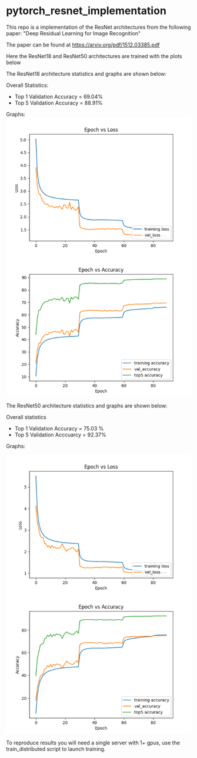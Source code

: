 # pytorch_resnet_implementation

<!-- This repository is an implementation of the ResNet50 from:


Will train on imagenet and cifar10 -->

This repo is a implementation of the ResNet architectures from the following paper:
"Deep Residual Learning for Image Recognition"

The paper can be found at https://arxiv.org/pdf/1512.03385.pdf

Here the ResNet18 and ResNet50 architectures are trained with the plots below 

The ResNet18 architecture statistics and graphs are shown below: 

Overall Statistics:
- Top 1 Validation Accuracy = 69.04%
- Top 5 Validation Accuracy = 88.91%

Graphs:
![ResNet18 Epochs vs Loss](figures/loss_graph_imagenet_resnet18_bs256_epochs90.png)
![ResNet18 Epochs vs Accuracy](figures/accuracy_graph_imagenet_resnet18_bs256_epochs90.png)





The ResNet50 architecture statistics and graphs are shown below:

Overall statistics
- Top 1 Validation Accuracy  = 75.03 %
- Top 5 Validation Acccuarcy = 92.37%


Graphs:

![ResNet50 Epochs vs Loss](figures/loss_graph_imagenet_resnet50_bs256_epochs90.png)
![ResNet50 Epochs vs Accuracy](figures/accuracy_graph_imagenet_resnet50_bs256_epochs90.png)




To reproduce results you will need a single server with 1+ gpus, use the train_distributed script to launch training. 
